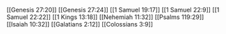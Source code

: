 [[Genesis 27:20]]
[[Genesis 27:24]]
[[1 Samuel 19:17]]
[[1 Samuel 22:9]]
[[1 Samuel 22:22]]
[[1 Kings 13:18]]
[[Nehemiah 11:32]]
[[Psalms 119:29]]
[[Isaiah 10:32]]
[[Galatians 2:12]]
[[Colossians 3:9]]
